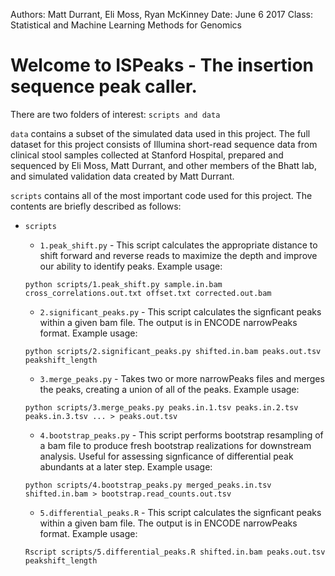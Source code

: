 Authors: Matt Durrant, Eli Moss, Ryan McKinney
Date: June 6 2017
Class: Statistical and Machine Learning Methods for Genomics

# Welcome to ISPeaks - The insertion sequence peak caller.

There are two folders of interest: `scripts and data`

`data` contains a subset of the simulated data used in this project.  The full dataset for this project consists of Illumina short-read sequence data from clinical stool samples collected at Stanford Hospital, prepared and sequenced by Eli Moss, Matt Durrant, and other members of the Bhatt lab, and simulated validation data created by Matt Durrant.   

`scripts` contains all of the most important code used for this project. The contents are briefly described as follows:

* `scripts`
  * `1.peak_shift.py` - This script calculates the appropriate distance to shift forward and reverse reads to maximize
the depth and improve our ability to identify peaks. Example usage:
   ```
  python scripts/1.peak_shift.py sample.in.bam cross_correlations.out.txt offset.txt corrected.out.bam
   ```
   
  * `2.significant_peaks.py` - This script calculates the signficant peaks within a given bam file. The output is in 
ENCODE narrowPeaks format. Example usage:
   ```
   python scripts/2.significant_peaks.py shifted.in.bam peaks.out.tsv peakshift_length 
   ```

   * `3.merge_peaks.py` - Takes two or more narrowPeaks files and merges the peaks, creating a union of
  all of the peaks. Example usage:
   ```
   python scripts/3.merge_peaks.py peaks.in.1.tsv peaks.in.2.tsv peaks.in.3.tsv ... > peaks.out.tsv 
   ```
 
   * `4.bootstrap_peaks.py` - This script performs bootstrap resampling of a bam file to produce fresh bootstrap
    realizations for downstream analysis. Useful for assessing signficance of differential peak abundants
    at a later step. Example usage:
   ```
   python scripts/4.bootstrap_peaks.py merged_peaks.in.tsv shifted.in.bam > bootstrap.read_counts.out.tsv 
   ```
  
   * `5.differential_peaks.R` - This script calculates the signficant peaks within a given bam file. The output is in 
ENCODE narrowPeaks format. Example usage:
   ```
   Rscript scripts/5.differential_peaks.R shifted.in.bam peaks.out.tsv peakshift_length 
   ```
